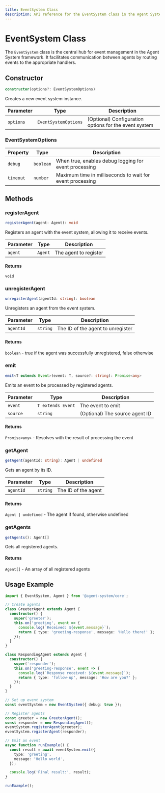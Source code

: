 ```yaml
---
title: EventSystem Class
description: API reference for the EventSystem class in the Agent System framework
---
```


# EventSystem Class

The `EventSystem` class is the central hub for event management in the Agent System framework. It facilitates communication between agents by routing events to the appropriate handlers.

## Constructor

```typescript
constructor(options?: EventSystemOptions)
```

Creates a new event system instance.

| Parameter | Type                 | Description                                           |
| --------- | -------------------- | ----------------------------------------------------- |
| `options` | `EventSystemOptions` | (Optional) Configuration options for the event system |

### EventSystemOptions

| Property  | Type      | Description                                               |
| --------- | --------- | --------------------------------------------------------- |
| `debug`   | `boolean` | When true, enables debug logging for event processing     |
| `timeout` | `number`  | Maximum time in milliseconds to wait for event processing |

## Methods

### registerAgent

```typescript
registerAgent(agent: Agent): void
```

Registers an agent with the event system, allowing it to receive events.

| Parameter | Type    | Description           |
| --------- | ------- | --------------------- |
| `agent`   | `Agent` | The agent to register |

#### Returns

`void`

### unregisterAgent

```typescript
unregisterAgent(agentId: string): boolean
```

Unregisters an agent from the event system.

| Parameter | Type     | Description                       |
| --------- | -------- | --------------------------------- |
| `agentId` | `string` | The ID of the agent to unregister |

#### Returns

`boolean` - true if the agent was successfully unregistered, false otherwise

### emit

```typescript
emit<T extends Event>(event: T, source?: string): Promise<any>
```

Emits an event to be processed by registered agents.

| Parameter | Type              | Description                    |
| --------- | ----------------- | ------------------------------ |
| `event`   | `T extends Event` | The event to emit              |
| `source`  | `string`          | (Optional) The source agent ID |

#### Returns

`Promise<any>` - Resolves with the result of processing the event

### getAgent

```typescript
getAgent(agentId: string): Agent | undefined
```

Gets an agent by its ID.

| Parameter | Type     | Description         |
| --------- | -------- | ------------------- |
| `agentId` | `string` | The ID of the agent |

#### Returns

`Agent | undefined` - The agent if found, otherwise undefined

### getAgents

```typescript
getAgents(): Agent[]
```

Gets all registered agents.

#### Returns

`Agent[]` - An array of all registered agents

## Usage Example

```typescript
import { EventSystem, Agent } from '@agent-system/core';

// Create agents
class GreeterAgent extends Agent {
  constructor() {
    super('greeter');
    this.on('greeting', event => {
      console.log(`Received: ${event.message}`);
      return { type: 'greeting-response', message: 'Hello there!' };
    });
  }
}

class RespondingAgent extends Agent {
  constructor() {
    super('responder');
    this.on('greeting-response', event => {
      console.log(`Response received: ${event.message}`);
      return { type: 'follow-up', message: 'How are you?' };
    });
  }
}

// Set up event system
const eventSystem = new EventSystem({ debug: true });

// Register agents
const greeter = new GreeterAgent();
const responder = new RespondingAgent();
eventSystem.registerAgent(greeter);
eventSystem.registerAgent(responder);

// Emit an event
async function runExample() {
  const result = await eventSystem.emit({
    type: 'greeting',
    message: 'Hello world',
  });

  console.log('Final result:', result);
}

runExample();
```
